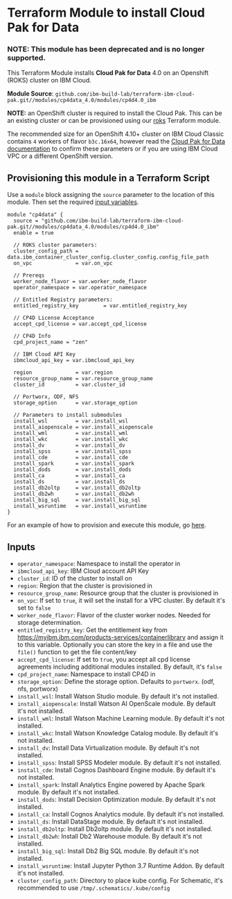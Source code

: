 # Terraform Module to install Cloud Pak for Data

### NOTE: This module has been deprecated and is no longer supported.

This Terraform Module installs **Cloud Pak for Data** 4.0 on an Openshift (ROKS) cluster on IBM Cloud.

**Module Source**: `github.com/ibm-build-lab/terraform-ibm-cloud-pak.git//modules/cp4data_4.0/modules/cp4d4.0_ibm`

**NOTE:** an OpenShift cluster is required to install the Cloud Pak. This can be an existing cluster or can be provisioned using our [roks](https://github.com/ibm-build-lab/terraform-ibm-cloud-pak/tree/main/modules/roks) Terraform module.

The recommended size for an OpenShift 4.10+ cluster on IBM Cloud Classic contains `4` workers of flavor `b3c.16x64`, however read the [Cloud Pak for Data documentation](https://www.ibm.com/docs/en/cloud-paks/cp-data) to confirm these parameters or if you are using IBM Cloud VPC or a different OpenShift version.


## Provisioning this module in a Terraform Script

Use a `module` block assigning the `source` parameter to the location of this module. Then set the required [input variables](#inputs).

```hcl
module "cp4data" {
  source = "github.com/ibm-build-lab/terraform-ibm-cloud-pak.git//modules/cp4data_4.0/modules/cp4d4.0_ibm"
  enable = true

  // ROKS cluster parameters:
  cluster_config_path = data.ibm_container_cluster_config.cluster_config.config_file_path
  on_vpc              = var.on_vpc

  // Prereqs
  worker_node_flavor = var.worker_node_flavor
  operator_namespace = var.operator_namespace

  // Entitled Registry parameters:
  entitled_registry_key        = var.entitled_registry_key

  // CP4D License Acceptance
  accept_cpd_license = var.accept_cpd_license

  // CP4D Info
  cpd_project_name = "zen"

  // IBM Cloud API Key
  ibmcloud_api_key = var.ibmcloud_api_key

  region              = var.region
  resource_group_name = var.resource_group_name
  cluster_id          = var.cluster_id

  // Portworx, ODF, NFS
  storage_option      = var.storage_option

  // Parameters to install submodules
  install_wsl         = var.install_wsl
  install_aiopenscale = var.install_aiopenscale
  install_wml         = var.install_wml
  install_wkc         = var.install_wkc
  install_dv          = var.install_dv
  install_spss        = var.install_spss
  install_cde         = var.install_cde
  install_spark       = var.install_spark
  install_dods        = var.install_dods
  install_ca          = var.install_ca
  install_ds          = var.install_ds
  install_db2oltp     = var.install_db2oltp
  install_db2wh       = var.install_db2wh
  install_big_sql     = var.install_big_sql
  install_wsruntime   = var.install_wsruntime
}
```

For an example of how to provision and execute this module, go [here](../../example).

## Inputs
- `operator_namespace`: Namespace to install the operator in
- `ibmcloud_api_key`: IBM Cloud account API Key
- `cluster_id`: ID of the cluster to install on 
- `region`: Region that the cluster is provisioned in
- `resource_group_name`: Resource group that the cluster is provisioned in
- `on_vpc`: If set to `true`, it will set the install for a VPC cluster. By default it's set to `false`
- `worker_node_flavor`: Flavor of the cluster worker nodes.  Needed for storage determination.
- `entitled_registry_key`: Get the entitlement key from https://myibm.ibm.com/products-services/containerlibrary and assign it to this variable. Optionally you can store the key in a file and use the `file()` function to get the file content/key
- `accept_cpd_license`: If set to `true`, you accept all cpd license agreements including additional modules installed. By default, it's `false`
- `cpd_project_name`: Namespace to install CP4D in
- `storage_option`: Define the storage option. Defaults to `portworx`. (odf, nfs, portworx)
- `install_wsl`:  Install Watson Studio module. By default it's not installed. 
- `install_aiopenscale`: Install  Watson AI OpenScale module. By default it's not installed. 
- `install_wml`: Install Watson Machine Learning module. By default it's not installed.
- `install_wkc`: Install Watson Knowledge Catalog module. By default it's not installed.
- `install_dv`: Install Data Virtualization module. By default it's not installed.
- `install_spss`: Install SPSS Modeler module. By default it's not installed. 
- `install_cde`: Install Cognos Dashboard Engine module. By default it's not installed.  
- `install_spark`: Install Analytics Engine powered by Apache Spark module. By default it's not installed.
- `install_dods`: Install Decision Optimization module. By default it's not installed. 
- `install_ca`: Install Cognos Analytics module. By default it's not installed. 
- `install_ds`: Install DataStage module. By default it's not installed.
- `install_db2oltp`: Install Db2oltp module. By default it's not installed.
- `install_db2wh`: Install Db2 Warehouse module. By default it's not installed.         
- `install_big_sql`: Install Db2 Big SQL module. By default it's not installed.
- `install_wsruntime`: Install Jupyter Python 3.7 Runtime Addon. By default it's not installed.
- `cluster_config_path`: Directory to place kube config. For Schematic, it's recommended to use `/tmp/.schematics/.kube/config`

